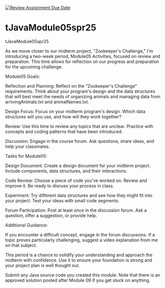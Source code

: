 [![Review Assignment Due Date](https://classroom.github.com/assets/deadline-readme-button-22041afd0340ce965d47ae6ef1cefeee28c7c493a6346c4f15d667ab976d596c.svg)](https://classroom.github.com/a/1pWn66bS)
# tJavaModule05spr25
tJavaModule05spr25

As we move closer to our midterm project, "Zookeeper's Challenge," I'm introducing a two-week period, Module05 Activities, focused on review and preparation. This time allows for reflection on our progress and preparation for the upcoming challenge.

Module05 Goals:

Reflection and Planning: Reflect on the "Zookeeper's Challenge" requirements. Think about your program's design and the data structures that will best meet the needs of organizing animals and managing data from arrivingAnimals.txt and animalNames.txt.

Design Focus: Focus on your midterm program's design. Which data structures will you use, and how will they work together?

Review: Use this time to review any topics that are unclear. Practice with concepts and coding patterns that have been introduced.

Discussion: Engage in the course forum. Ask questions, share ideas, and help your classmates.

Tasks for Module05:

Design Document: Create a design document for your midterm project. Include components, data structures, and their interactions.

Code Review: Choose a piece of code you've worked on. Review and improve it. Be ready to discuss your process in class.

Experiment: Try different data structures and see how they might fit into your project. Test your ideas with small code segments.

Forum Participation: Post at least once in the discussion forum. Ask a question, offer a suggestion, or provide help.

Additional Guidance:

If you encounter a difficult concept, engage in the forum discussions. If a topic proves particularly challenging, suggest a video explanation from me on that subject.

This period is a chance to solidify your understanding and approach the midterm with confidence. Use it to ensure your foundation is strong and your project plan is well thought out.

Submit any Java source code you created this module. Note that there is an approved solution posted after Module 09 if you get stuck on anything.
